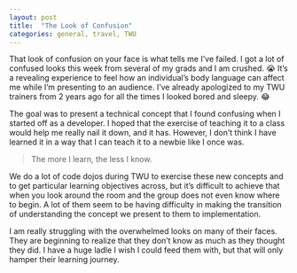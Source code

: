 ```yaml
---
layout: post
title:  "The Look of Confusion"
categories: general, travel, TWU
---
```

That look of confusion on your face is what tells me I’ve failed.
I got a lot of confused looks this week from several of my grads and I am crushed. :sob:
It’s a revealing experience to feel how an individual’s body language can affect me while I’m presenting to an audience. I’ve already apologized to my TWU trainers from 2 years ago for all the times I looked bored and sleepy. :joy:

The goal was to present a technical concept that I found confusing when I started off as a
developer. I hoped that the exercise of teaching it to a class would help me really nail it
down, and it has. However, I don’t think I have learned it in a way that I can teach it to a
newbie like I once was. 

> The more I learn, the less I know.

We do a lot of code dojos during TWU to exercise these new concepts and to get particular
learning objectives across, but it’s difficult to achieve that when you look around the room
and the group does not even know where to begin. A lot of them seem to be having difficulty in
making the transition of understanding the concept we present to them to implementation.

I am really struggling with the overwhelmed looks on many of their faces. They are 
beginning to realize that they don’t know as much as they thought they did. I have a huge
ladle I wish I could feed them with, but that will only hamper their learning journey.

